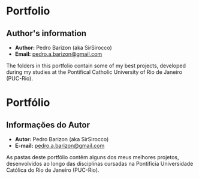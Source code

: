 # Portfolio

## Author's information

- **Author:** Pedro Barizon (aka SirSirocco)
- **Email:** pedro.a.barizon@gmail.com

The folders in this portfolio contain some of my best projects, developed during my studies at the Pontifical Catholic University of Rio de Janeiro (PUC-Rio).

# Portfólio

## Informações do Autor

- **Autor:** Pedro Barizon (aka SirSirocco)
- **E-mail:** pedro.a.barizon@gmail.com

As pastas deste portfólio contêm alguns dos meus melhores projetos, desenvolvidos ao longo das disciplinas cursadas na Pontifícia Universidade Católica do Rio de Janeiro (PUC-Rio).

